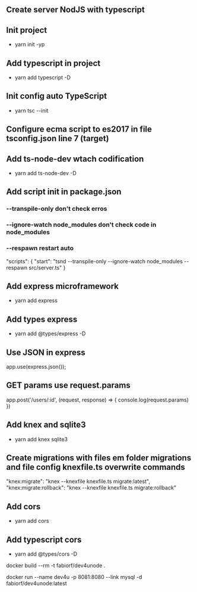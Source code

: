 ## Create server NodJS with typescript

## Init project
- yarn init -yp
## Add typescript in project
- yarn add typescript -D
## Init config auto TypeScript
- yarn tsc --init

## Configure ecma script to es2017 in file tsconfig.json line 7 (target)

## Add ts-node-dev wtach codification
- yarn add ts-node-dev -D

## Add script init in package.json
### --transpile-only don't check erros
### --ignore-watch node_modules don't check code in node_modules
### --respawn restart auto

"scripts": {
    "start": "tsnd --transpile-only --ignore-watch node_modules --respawn src/server.ts"
}

## Add express microframework
- yarn add express

## Add types express
- yarn add @types/express -D

## Use JSON in express
app.use(express.json());

## GET params use request.params
app.post('/users/:id', (request, response) => { 
    console.log(request.params)
})

## Add knex and sqlite3 
- yarn add knex sqlite3

## Create migrations with files em folder migrations and file config knexfile.ts overwrite commands
"knex:migrate": "knex --knexfile knexfile.ts migrate:latest",
"knex:migrate:rollback": "knex --knexfile knexfile.ts migrate:rollback"

## Add cors
- yarn add cors
  
## Add typescript cors
- yarn add @types/cors -D


docker build --rm -t fabiorf/dev4unode . 

docker run --name dev4u  -p 8081:8080 --link mysql  -d fabiorf/dev4unode:latest 
